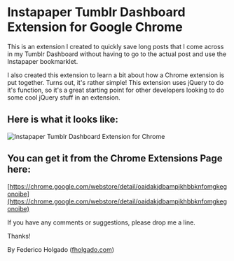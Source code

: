 # Instapaper Tumblr Dashboard Extension for Google Chrome #

This is an extension I created to quickly save long posts that I come across in my Tumblr Dashboard without having to go to the actual post and use the Instapaper bookmarklet.

I also created this extension to learn a bit about how a Chrome extension is put together. Turns out, it's rather simple! This extension uses jQuery to do it's function, so it's a great starting point for other developers looking to do some cool jQuery stuff in an extension.

## Here is what it looks like: ##
![Instapaper Tumblr Dashboard Extension for Chrome](http://dl.dropbox.com/u/118650/img/instapaper_tumblr.png)

## You can get it from the Chrome Extensions Page here: ##
[https://chrome.google.com/webstore/detail/oaidakjdbampjkhbbknfomgkegonoibe](https://chrome.google.com/webstore/detail/oaidakjdbampjkhbbknfomgkegonoibe)

If you have any comments or suggestions, please drop me a line.

Thanks!

By Federico Holgado ([fholgado.com](http://www.fholgado.com))
